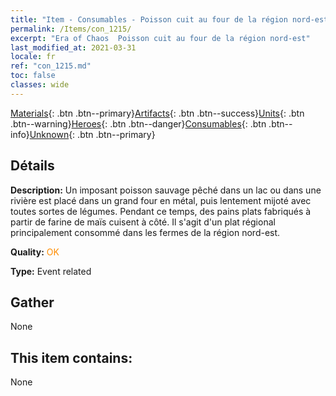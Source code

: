 ```yaml
---
title: "Item - Consumables - Poisson cuit au four de la région nord-est"
permalink: /Items/con_1215/
excerpt: "Era of Chaos  Poisson cuit au four de la région nord-est"
last_modified_at: 2021-03-31
locale: fr
ref: "con_1215.md"
toc: false
classes: wide
---
```

 [Materials](/fr/Items/){: .btn .btn--primary}[Artifacts](/fr/Items/Artifacts/){: .btn .btn--success}[Units](/fr/Items/Units/){: .btn .btn--warning}[Heroes](/fr/Items/Heroes/){: .btn .btn--danger}[Consumables](/fr/Items/Consumables/){: .btn .btn--info}[Unknown](/fr/Items/Unknown/){: .btn .btn--primary}

## Détails
 **Description:** Un imposant poisson sauvage pêché dans un lac ou dans une rivière est placé dans un grand four en métal, puis lentement mijoté avec toutes sortes de légumes. Pendant ce temps, des pains plats fabriqués à partir de farine de maïs cuisent à côté. Il s'agit d'un plat régional principalement consommé dans les fermes de la région nord-est.

 **Quality:** <span style="color: #FF8C00">OK</span>

 **Type:** Event related

## Gather

  None

## This item contains:

  None

